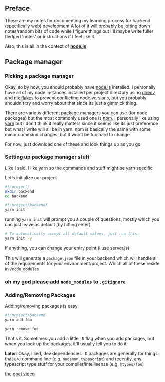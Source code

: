 ## Preface
These are my notes for documenting my learning process for backend (specifically web) development
A lot of it will probably be jotting down notes/random bits of code while I figure things out
I'll maybe write fuller fledged 'notes' or instructions if I feel like it.

Also, this is all in the context of [**node.js**](https://nodejs.org/en)
## Package manager
### Picking a package manager
Okay, so by now, you should probably have [node.js](https://nodejs.org/en) installed. I personally have all of my node instances installed per project directory using [direnv](https://direnv.net/) and [nix flakes](https://nixos.wiki/wiki/Flakes) to prevent conflicting node versions, but you probably shouldn't try and worry about that since its just a gimmick thing.

There are various different package managers you can use (for node packages) but the most commonly used one is [npm](https://www.npmjs.com/).
I personally like using [yarn](https://yarnpkg.com/) but i don't think it really matters since it seems like its just preference but what i write will all be in yarn. npm is basically the same with some minor command changes, but it won't be too hard to change 

For now, just download one of these and look things up as you go
### Setting up package manager stuff
Like I said, I like yarn so the commands and stuff might be yarn specific

Let's initialize our project 
```bash
#!/project/
mkdir backend
cd backend

#!/project/backend/
yarn init
```
running `yarn init` will prompt you a couple of questions, mostly which you can just leave as default (by hitting enter)
```bash
# To automatically accept all default values, just run this:
yarn init -y
```
If anything, you can change your entry point (i use server.js)

This will generate a `package.json` file in your backend which will handle all of the requirements for your environment/project. Which all of these reside in `/node_modules`
### oh my god please add `node_modules` to `.gitignore` 
### Adding/Removing Packages
Adding/removing packages is easy
```bash
#!/project/backend
yarn add foo

yarn remove foo
```
That's it. Sometimes you add a little `-D` flag when you add packages, but when you look up the packages, it'll usually tell you to do it

**Later**: Okay, i lied, dev dependencies `-D` packages are generally for things that are command line (e.g. `nodemon`, `typescript`) and recently, any typescript type stuff for your compiler/intellisense (e.g. `@types/foo`)



[the goat video](https://www.youtube.com/watch?v=Be7X6QJusJA)